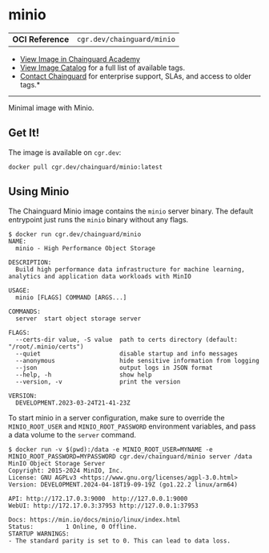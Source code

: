 <!--monopod:start-->
# minio
| | |
| - | - |
| **OCI Reference** | `cgr.dev/chainguard/minio` |


* [View Image in Chainguard Academy](https://edu.chainguard.dev/chainguard/chainguard-images/reference/minio/overview/)
* [View Image Catalog](https://console.enforce.dev/images/catalog) for a full list of available tags.
* [Contact Chainguard](https://www.chainguard.dev/chainguard-images) for enterprise support, SLAs, and access to older tags.*

---
<!--monopod:end-->

<!--overview:start-->
Minimal image with Minio.
<!--overview:end-->

<!--getting:start-->
## Get It!
The image is available on `cgr.dev`:

```
docker pull cgr.dev/chainguard/minio:latest
```
<!--getting:end-->

<!--body:start-->
## Using Minio

The Chainguard Minio image contains the `minio` server binary.
The default entrypoint just runs the `minio` binary without any flags.

```shell
$ docker run cgr.dev/chainguard/minio
NAME:
  minio - High Performance Object Storage

DESCRIPTION:
  Build high performance data infrastructure for machine learning, analytics and application data workloads with MinIO

USAGE:
  minio [FLAGS] COMMAND [ARGS...]

COMMANDS:
  server  start object storage server

FLAGS:
  --certs-dir value, -S value  path to certs directory (default: "/root/.minio/certs")
  --quiet                      disable startup and info messages
  --anonymous                  hide sensitive information from logging
  --json                       output logs in JSON format
  --help, -h                   show help
  --version, -v                print the version

VERSION:
  DEVELOPMENT.2023-03-24T21-41-23Z
```

To start minio in a server configuration, make sure to override the `MINIO_ROOT_USER` and `MINIO_ROOT_PASSWORD` environment variables,
and pass a data volume to the `server` command.

```shell
$ docker run -v $(pwd):/data -e MINIO_ROOT_USER=MYNAME -e MINIO_ROOT_PASSWORD=MYPASSWORD cgr.dev/chainguard/minio server /data
MinIO Object Storage Server
Copyright: 2015-2024 MinIO, Inc.
License: GNU AGPLv3 <https://www.gnu.org/licenses/agpl-3.0.html>
Version: DEVELOPMENT.2024-04-18T19-09-19Z (go1.22.2 linux/arm64)

API: http://172.17.0.3:9000  http://127.0.0.1:9000 
WebUI: http://172.17.0.3:37953 http://127.0.0.1:37953 

Docs: https://min.io/docs/minio/linux/index.html
Status:         1 Online, 0 Offline. 
STARTUP WARNINGS:
- The standard parity is set to 0. This can lead to data loss.
```
<!--body:end-->
